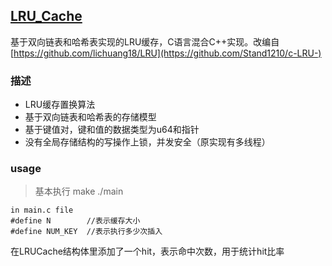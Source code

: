 ## [LRU_Cache](https://github.com/lichuang18/LRU)
基于双向链表和哈希表实现的LRU缓存，C语言混合C++实现。改编自[https://github.com/lichuang18/LRU](https://github.com/Stand1210/c-LRU-)

### 描述
+ LRU缓存置换算法
+ 基于双向链表和哈希表的存储模型
+ 基于键值对，键和值的数据类型为u64和指针
+ 没有全局存储结构的写操作上锁，并发安全（原实现有多线程）

### usage
> 基本执行
> make
> ./main


```
in main.c file
#define N        //表示缓存大小
#define NUM_KEY  //表示执行多少次插入
```
在LRUCache结构体里添加了一个hit，表示命中次数，用于统计hit比率